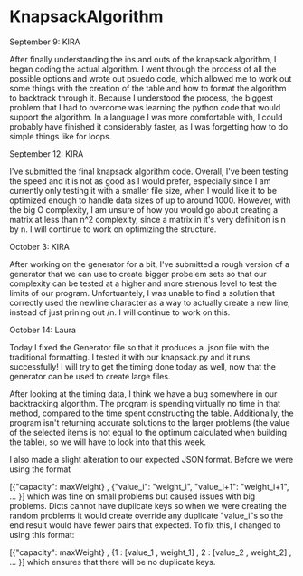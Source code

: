 # KnapsackAlgorithm

September 9:  KIRA 

After finally understanding the ins and outs of the knapsack algorithm, I began coding the actual algorithm. 
I went through the process of all the possible options and wrote out psuedo code, which allowed me to work out
some things with the creation of the table and how to format the algorithm to backtrack through it. Because I 
understood the process, the biggest problem that I had to overcome was learning the python code that
would support the algorithm. In a language I was more comfortable with, I could probably have finished it 
considerably faster, as I was forgetting how to do simple things like for loops. 

September 12: KIRA

I've submitted the final knapsack algorithm code. Overall, I've been testing the speed and it is not as good as
I would prefer, especially since I am currently only testing it with a smaller file size, when I would like it 
to be optimized enough to handle data sizes of up to around 1000. However, with the big O complexity, I am unsure 
of how you would go about creating a matrix at less than n^2 complexity, since a matrix in it's very definition
is n by n. I will continue to work on optimizing the structure. 

October 3: KIRA

After working on the generator for a bit, I've submitted a rough version of a generator that we can use to create 
bigger probelem sets so that our complexity can be tested at a higher and more strenous level to test the limits 
of our program. Unfortuantely, I was unable to find a solution that correctly used the newline character as a 
way to actually create a new line, instead of just prining out /n. I will continue to work on this.

October 14: Laura

Today I fixed the Generator file so that it produces a .json file with the traditional formatting. I tested it with our knapsack.py and it runs successfully! I will try to get the timing done today as well, now that the generator can be used to create large files.

After looking at the timing data, I think we have a bug somewhere in our backtracking algorithm. The program is spending virtually no time in that method, compared to the time spent constructing the table. Additionally, the program isn't returning accurate solutions to the larger problems (the value of the selected items is not equal to the optimum calculated when building the table), so we will have to look into that this week. 

I also made a slight alteration to our expected JSON format. Before we were using the format 

[{"capacity": maxWeight} , {"value_i": "weight_i", "value_i+1": "weight_i+1", ... }] which was fine on small problems but caused issues with big problems. Dicts cannot have duplicate keys so when we were creating the random problems it would create override any duplicate "value_i"s so the end result would have fewer pairs that expected. To fix this, I changed to using this format:

[{"capacity": maxWeight} , {1 : [value_1 , weight_1] , 2 : [value_2 , weight_2] , ... }] which ensures that there will be no duplicate keys. 

